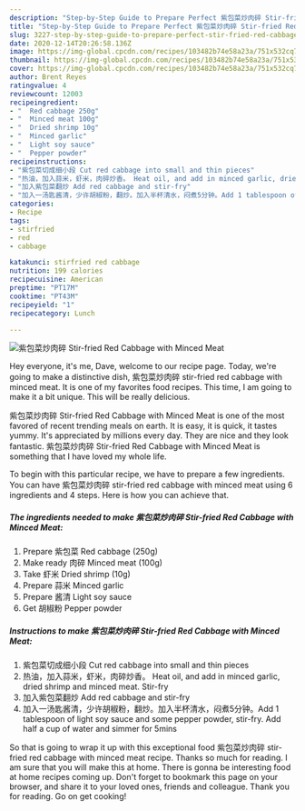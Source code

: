 ```yaml
---
description: "Step-by-Step Guide to Prepare Perfect 紫包菜炒肉碎 Stir-fried Red Cabbage with Minced Meat"
title: "Step-by-Step Guide to Prepare Perfect 紫包菜炒肉碎 Stir-fried Red Cabbage with Minced Meat"
slug: 3227-step-by-step-guide-to-prepare-perfect-stir-fried-red-cabbage-with-minced-meat
date: 2020-12-14T20:26:58.136Z
image: https://img-global.cpcdn.com/recipes/103482b74e58a23a/751x532cq70/紫包菜炒肉碎-stir-fried-red-cabbage-with-minced-meat-recipe-main-photo.jpg
thumbnail: https://img-global.cpcdn.com/recipes/103482b74e58a23a/751x532cq70/紫包菜炒肉碎-stir-fried-red-cabbage-with-minced-meat-recipe-main-photo.jpg
cover: https://img-global.cpcdn.com/recipes/103482b74e58a23a/751x532cq70/紫包菜炒肉碎-stir-fried-red-cabbage-with-minced-meat-recipe-main-photo.jpg
author: Brent Reyes
ratingvalue: 4
reviewcount: 12003
recipeingredient:
- "  Red cabbage 250g"
- "  Minced meat 100g"
- "  Dried shrimp 10g"
- "  Minced garlic"
- "  Light soy sauce"
- "  Pepper powder"
recipeinstructions:
- "紫包菜切成细小段 Cut red cabbage into small and thin pieces"
- "热油，加入蒜米，虾米，肉碎炒香。 Heat oil, and add in minced garlic, dried shrimp and minced meat. Stir-fry"
- "加入紫包菜翻炒 Add red cabbage and stir-fry"
- "加入一汤匙酱清，少许胡椒粉，翻炒。加入半杯清水，闷煮5分钟。Add 1 tablespoon of light soy sauce and some pepper powder, stir-fry. Add half a cup of water and simmer for 5mins"
categories:
- Recipe
tags:
- stirfried
- red
- cabbage

katakunci: stirfried red cabbage 
nutrition: 199 calories
recipecuisine: American
preptime: "PT17M"
cooktime: "PT43M"
recipeyield: "1"
recipecategory: Lunch

---
```



![紫包菜炒肉碎 Stir-fried Red Cabbage with Minced Meat](https://img-global.cpcdn.com/recipes/103482b74e58a23a/751x532cq70/紫包菜炒肉碎-stir-fried-red-cabbage-with-minced-meat-recipe-main-photo.jpg)

Hey everyone, it's me, Dave, welcome to our recipe page. Today, we're going to make a distinctive dish, 紫包菜炒肉碎 stir-fried red cabbage with minced meat. It is one of my favorites food recipes. This time, I am going to make it a bit unique. This will be really delicious.

紫包菜炒肉碎 Stir-fried Red Cabbage with Minced Meat is one of the most favored of recent trending meals on earth. It is easy, it is quick, it tastes yummy. It's appreciated by millions every day. They are nice and they look fantastic. 紫包菜炒肉碎 Stir-fried Red Cabbage with Minced Meat is something that I have loved my whole life.




To begin with this particular recipe, we have to prepare a few ingredients. You can have 紫包菜炒肉碎 stir-fried red cabbage with minced meat using 6 ingredients and 4 steps. Here is how you can achieve that.

<!--inarticleads1-->

##### The ingredients needed to make 紫包菜炒肉碎 Stir-fried Red Cabbage with Minced Meat:

1. Prepare  紫包菜 Red cabbage (250g)
1. Make ready  肉碎 Minced meat (100g)
1. Take  虾米 Dried shrimp (10g)
1. Prepare  蒜米 Minced garlic
1. Prepare  酱清 Light soy sauce
1. Get  胡椒粉 Pepper powder




<!--inarticleads2-->

##### Instructions to make 紫包菜炒肉碎 Stir-fried Red Cabbage with Minced Meat:

1. 紫包菜切成细小段 Cut red cabbage into small and thin pieces
1. 热油，加入蒜米，虾米，肉碎炒香。 Heat oil, and add in minced garlic, dried shrimp and minced meat. Stir-fry
1. 加入紫包菜翻炒 Add red cabbage and stir-fry
1. 加入一汤匙酱清，少许胡椒粉，翻炒。加入半杯清水，闷煮5分钟。Add 1 tablespoon of light soy sauce and some pepper powder, stir-fry. Add half a cup of water and simmer for 5mins




So that is going to wrap it up with this exceptional food 紫包菜炒肉碎 stir-fried red cabbage with minced meat recipe. Thanks so much for reading. I am sure that you will make this at home. There is gonna be interesting food at home recipes coming up. Don't forget to bookmark this page on your browser, and share it to your loved ones, friends and colleague. Thank you for reading. Go on get cooking!
